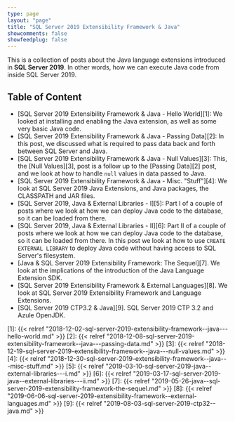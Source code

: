 ```yaml
---
type: page
layout: "page"
title: "SQL Server 2019 Extensibility Framework & Java"
showcomments: false
showfeedplug: false
---
```


This is a collection of posts about the Java language extensions introduced in **SQL Server 2019**. In other words, how we can execute Java code from inside SQL Server 2019.

## Table of Content

* [SQL Server 2019 Extensibility Framework & Java - Hello World][1]: We looked at installing and enabling the Java extension, as well as some very basic Java code.
* [SQL Server 2019 Extensibility Framework & Java - Passing Data][2]: In this post, we discussed what is required to pass data back and forth between SQL Server and Java.
* [SQL Server 2019 Extensibility Framework & Java - Null Values][3]: This, the [Null Values][3], post is a follow up to the [Passing Data][2] post, and we look at how to handle `null` values in data passed to Java.
* [SQL Server 2019 Extensibility Framework & Java - Misc. "Stuff"][4]: We look at SQL Server 2019 Java Extensions, and Java packages, the CLASSPATH and JAR files.
* [SQL Server 2019, Java & External Libraries - I][5]: Part I of a couple of posts where we look at how we can deploy Java code to the database, so it can be loaded from there.
* [SQL Server 2019, Java & External Libraries - II][6]: Part II of a couple of posts where we look at how we can deploy Java code to the database, so it can be loaded from there. In this post we look at how to use `CREATE EXTERNAL LIBRARY` to deploy Java code without having access to SQL Server's filesystem.
* [Java & SQL Server 2019 Extensibility Framework: The Sequel][7]. We look at the implications of the introduction of the Java Language Extension SDK.
* [SQL Server 2019 Extensibility Framework & External Languages][8]. We look at SQL Server 2019 Extensibility Framework and Language Extensions.
* [SQL Server 2019 CTP3.2 & Java][9]. SQL Server 2019 CTP 3.2 and Azule OpenJDK.




[1]: {{< relref "2018-12-02-sql-server-2019-extensibility-framework--java---hello-world.md" >}}
[2]: {{< relref "2018-12-08-sql-server-2019-extensibility-framework--java---passing-data.md" >}}
[3]: {{< relref "2018-12-19-sql-server-2019-extensibility-framework--java---null-values.md" >}}
[4]: {{< relref "2018-12-30-sql-server-2019-extensibility-framework--java---misc-stuff.md" >}}
[5]: {{< relref "2019-03-10-sql-server-2019-java--external-libraries---i.md" >}}
[6]: {{< relref "2019-03-17-sql-server-2019-java--external-libraries---ii.md" >}}
[7]: {{< relref "2019-05-26-java--sql-server-2019-extensibility-framework-the-sequel.md" >}}
[8]: {{< relref "2019-06-06-sql-server-2019-extensibility-framework--external-languages.md" >}}
[9]: {{< relref "2019-08-03-sql-server-2019-ctp32--java.md" >}}
